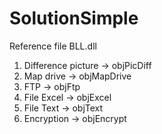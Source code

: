 # SolutionSimple
Reference file BLL.dll
1. Difference picture -> objPicDiff
2. Map drive  -> objMapDrive
3. FTP  -> objFtp
4. File Excel -> objExcel
5. File Text  -> objText
6. Encryption -> objEncrypt
